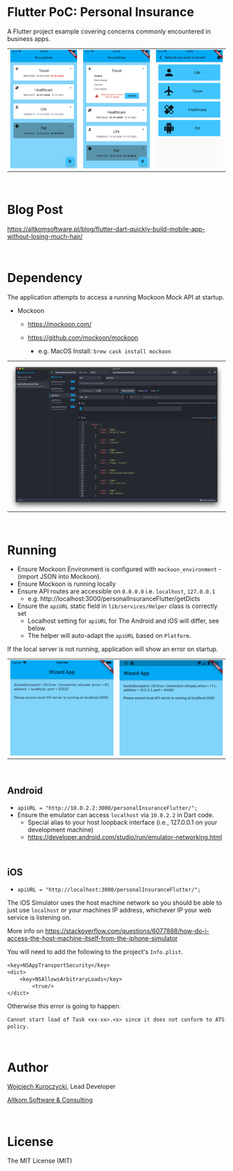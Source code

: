 # Flutter PoC: Personal Insurance

A Flutter project example covering concerns commonly encountered in business apps.




<table><tr>
<td><img src="images/sim1.png"></td>
<td><img src="images/sim2.png"></td>
<td><img src="images/sim3.png"></td>
</tr></table>
<br>

# Blog Post

https://altkomsoftware.pl/blog/flutter-dart-quickly-build-mobile-app-without-losing-much-hair/

<br>

# Dependency

The application attempts to access a running Mockoon Mock API at startup. 

- Mockoon
  - https://mockoon.com/
  - https://github.com/mockoon/mockoon
    
    - e.g. MacOS Install: `brew cask install mockoon`



<table><tr>
<td><img src="images/mockoon.png"></td>
</tr></table>
<br>

# Running

- Ensure Mockoon Environment is configured with `mockoon_environment` - (import JSON into Mockoon). 
- Ensure Mockoon is running locally
- Ensure API routes are accessible on `0.0.0.0` i.e. `localhost`, `127.0.0.1`
  - e.g. http://localhost:3000/personalInsuranceFlutter/getDicts
- Ensure the `apiURL` static field in `lib/services/Helper` class is correctly set
  - Localhost setting for `apiURL` for The Android and iOS will differ, see below.
  - The helper will auto-adapt the `apiURL` based on `Platform`.  



If the local server is not running, application will show an error on startup.

<table><tr>
<td><img src="images/error_ios.png"></td>
<td><img src="images/error_droid.png"></td>
</tr></table>
<br>

## Android

- `apiURL = "http://10.0.2.2:3000/personalInsuranceFlutter/";`
- Ensure the emulator can access `localhost` via `10.0.2.2` in Dart code.   
  - Special alias to your host loopback interface (i.e., 127.0.0.1 on your development machine) 
  - https://developer.android.com/studio/run/emulator-networking.html
  

<br>

## iOS

- `apiURL = "http://localhost:3000/personalInsuranceFlutter/";`

The iOS Simulator uses the host machine network so you should be able to just use `localhost` or your machines IP address, whichever IP your web service is listening on.

More info on https://stackoverflow.com/questions/6077888/how-do-i-access-the-host-machine-itself-from-the-iphone-simulator

You will need to add the following to the project's `Info.plist`.

```
<key>NSAppTransportSecurity</key>
<dict>
    <key>NSAllowsArbitraryLoads</key>
        <true/>
</dict>  
```

Otherwise this error is going to happen.

```
Cannot start load of Task <xx-xx>.<x> since it does not conform to ATS policy.
```

<br>

# Author

[Wojciech Kuroczycki](mailto:wojciech.kuroczycki@altkomsoftware.pl), Lead Developer

[Altkom Software & Consulting](https://github.com/asc-lab)

<br>

# License

The MIT License (MIT)

